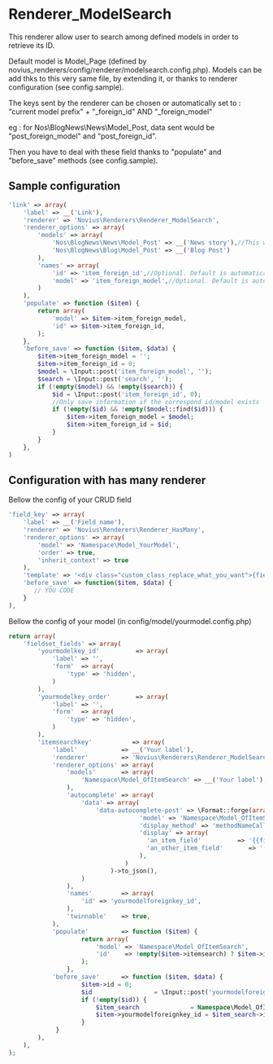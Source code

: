 # Renderer_ModelSearch

This renderer allow user to search among defined models in order to retrieve its ID.

Default model is Model_Page (defined by novius_renderers/config/renderer/modelsearch.config.php).
Models can be add thks to this very same file, by extending it, or thanks to renderer configuration (see config.sample).

The keys sent by the renderer can be chosen or automatically set to :
    "current model prefix" + "_foreign_id" AND "_foreign_model"

eg : for Nos\BlogNews\News\Model_Post, data sent would be "post_foreign_model" and "post_foreign_id".

Then you have to deal with these field thanks to "populate" and "before_save" methods (see config.sample).

## Sample configuration

```php
'link' => array(
    'label' => __('Link'),
    'renderer' => 'Novius\Renderers\Renderer_ModelSearch',
    'renderer_options' => array(
        'models' => array(
            'Nos\BlogNews\News\Model_Post' => __('News story'),//This will be merged with novius_renderers/config/renderer/modelsearch.config.php
            'Nos\BlogNews\Blog\Model_Post' => __('Blog Post')
        ),
        'names' => array(
            'id' => 'item_foreign_id',//Optional. Default is automatically made with the prefix of the current model
            'model' => 'item_foreign_model',//Optional. Default is automatically made with the prefix of the current model
        )
    ),
    'populate' => function ($item) {
        return array(
            'model' => $item->item_foreign_model,
            'id' => $item->item_foreign_id,
        );
    },
    'before_save' => function ($item, $data) {
        $item->item_foreign_model = '';
        $item->item_foreign_id = 0;
        $model = \Input::post('item_foreign_model', '');
        $search = \Input::post('search', '');
        if (!empty($model) && !empty($search)) {
            $id = \Input::post('item_foreign_id', 0);
            //Only save information if the correspond id/model exists
            if (!empty($id) && !empty($model::find($id))) {
                $item->item_foreign_model = $model;
                $item->item_foreign_id = $id;
            }
        }
    },
)
```

## Configuration with has many renderer

Bellow the config of your CRUD field

```php
'field_key' => array(
    'label' => __('Field name'),
    'renderer' => 'Novius\Renderers\Renderer_HasMany',
    'renderer_options' => array(
        'model' => 'Namespace\Model_YourModel',
        'order' => true,
        'inherit_context' => true
    ),
    'template' => '<div class="custom_class_replace_what_you_want">{field}</div>',
    'before_save' => function($item, $data) {
       // YOU CODE
    }
),
```

Bellow the config of your model (in config/model/yourmodel.config.php)

```php
return array(
    'fieldset_fields' => array(
        'yourmodelkey_id'          => array(
            'label' => '',
            'form'  => array(
                'type' => 'hidden',
            )
        ),
        'yourmodelkey_order'       => array(
            'label' => '',
            'form'  => array(
                'type' => 'hidden',
            )
        ),
        'itemsearchkey'           => array(
            'label'            => __('Your label'),
            'renderer'         => 'Novius\Renderers\Renderer_ModelSearch',
            'renderer_options' => array(
                'models'       => array(
                    'Namespace\Model_OfItemSearch' => __('Your label'),
                ),
                'autocomplete' => array(
                    'data' => array(
                        'data-autocomplete-post' => \Format::forge(array(
                                    'model' => 'Namespace\Model_OfItemSearch',
                                    'display_method' => 'methodNameCallableWithItem', // Display method has priority over display bellow
                                    'display' => array(
                                      'an_item_field'          => '{{field}}', // Display field
                                      'an_other_item_field'       => '({{field}})', // Display field between parenthesis
                                    ),
                                )
                            )->to_json(),
                    )
                ),
                'names'        => array(
                    'id' => 'yourmodelforeignkey_id',
                ),
                'twinnable'    => true,
            ),
            'populate'         => function ($item) {
                    return array(
                        'model' => 'Namespace\Model_OfItemSearch',
                        'id'    => !empty($item->itemsearch) ? $item->itemsearch->id : 0,
                    );
                },
            'before_save'      => function ($item, $data) {
                    $item->id = 0;
                    $id                 = \Input::post('yourmodelforeignkey_id', 0);
                    if (!empty($id)) {
                        $item_search              = Namespace\Model_OfItemSearch::find($id);
                        $item->yourmodelforeignkey_id = $item_search->itemsearch_context_common_id;
                    }
             }
        ),
    ),
);
```
